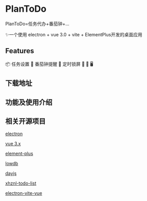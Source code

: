 # PlanToDo

PlanToDo=任务代办+番茄钟+...

:sparkles:一个使用 electron + vue 3.0 + vite + ElementPlus开发的桌面应用

## Features

📦 任务设置
🎯 番茄钟提醒
🌱 定时锁屏
💪 
🔩 
🖥 


## 下载地址



## 功能及使用介绍



## 相关开源项目

[electron](https://github.com/electron/electron)

[vue 3.x](https://github.com/vuejs/core)

[element-plus](https://github.com/element-plus/element-plus)

[lowdb](https://github.com/typicode/lowdb)

[dayjs](https://github.com/iamkun/dayjs)

[xhznl-todo-list](https://github.com/xiajingren/xhznl-todo-list)

[electron-vite-vue](https://github.com/electron-vite/electron-vite-vue)

